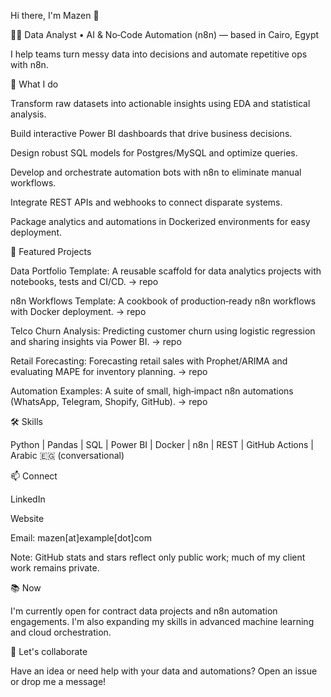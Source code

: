 Hi there, I'm Mazen 👋

👨‍💻 Data Analyst • AI & No‑Code Automation (n8n) — based in Cairo, Egypt

I help teams turn messy data into decisions and automate repetitive ops with n8n.

🚀 What I do

Transform raw datasets into actionable insights using EDA and statistical analysis.

Build interactive Power BI dashboards that drive business decisions.

Design robust SQL models for Postgres/MySQL and optimize queries.

Develop and orchestrate automation bots with n8n to eliminate manual workflows.

Integrate REST APIs and webhooks to connect disparate systems.

Package analytics and automations in Dockerized environments for easy deployment.

🔧 Featured Projects

Data Portfolio Template: A reusable scaffold for data analytics projects with notebooks, tests and CI/CD. → repo

n8n Workflows Template: A cookbook of production‑ready n8n workflows with Docker deployment. → repo

Telco Churn Analysis: Predicting customer churn using logistic regression and sharing insights via Power BI. → repo

Retail Forecasting: Forecasting retail sales with Prophet/ARIMA and evaluating MAPE for inventory planning. → repo

Automation Examples: A suite of small, high‑impact n8n automations (WhatsApp, Telegram, Shopify, GitHub). → repo

🛠️ Skills

Python | Pandas | SQL | Power BI | Docker | n8n | REST | GitHub Actions | Arabic 🇪🇬 (conversational)

📫 Connect

LinkedIn

Website

Email: mazen[at]example[dot]com

Note: GitHub stats and stars reflect only public work; much of my client work remains private.

📚 Now

I'm currently open for contract data projects and n8n automation engagements. I'm also expanding my skills in advanced machine learning and cloud orchestration.

🤝 Let's collaborate

Have an idea or need help with your data and automations? Open an issue
 or drop me a message!
